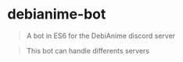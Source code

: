 # debianime-bot

> A bot in ES6 for the DebiAnime discord server

> This bot can handle differents servers
